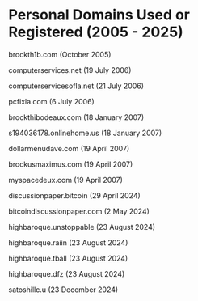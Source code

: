 # Personal Domains Used or Registered (2005 - 2025)


brockth1b.com (October 2005)

computerservices.net (19 July 2006)

computerservicesofla.net (21 July 2006)

pcfixla.com (6 July 2006)

brockthibodeaux.com (18 January 2007)

s194036178.onlinehome.us (18 January 2007)

dollarmenudave.com (19 April 2007)

brockusmaximus.com (19 April 2007)

myspacedeux.com (19 April 2007)

discussionpaper.bitcoin (29 April 2024)

bitcoindiscussionpaper.com (2 May 2024)

highbaroque.unstoppable (23 August 2024)

highbaroque.raiin (23 August 2024)

highbaroque.tball (23 August 2024)

highbaroque.dfz (23 August 2024)

satoshillc.u (23 December 2024)
